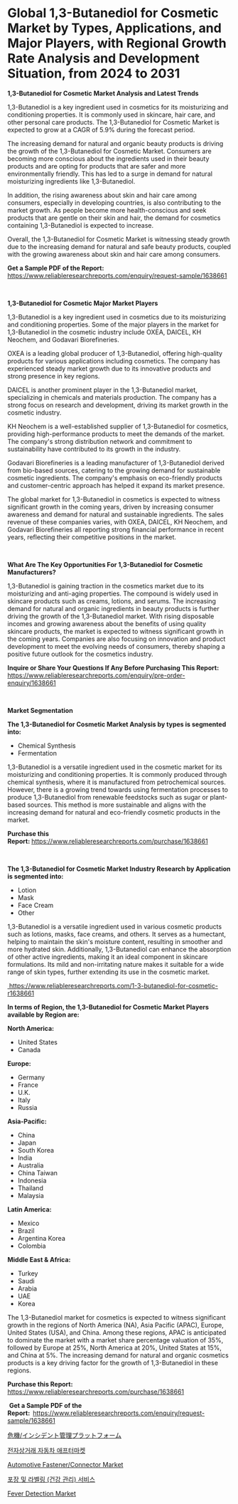 <p><h1>Global 1,3-Butanediol for Cosmetic Market by Types, Applications, and Major Players, with Regional Growth Rate Analysis and Development Situation, from 2024 to 2031</h1></p><p><strong>1,3-Butanediol for Cosmetic Market Analysis and Latest Trends</strong></p>
<p><p>1,3-Butanediol is a key ingredient used in cosmetics for its moisturizing and conditioning properties. It is commonly used in skincare, hair care, and other personal care products. The 1,3-Butanediol for Cosmetic Market is expected to grow at a CAGR of 5.9% during the forecast period. </p><p>The increasing demand for natural and organic beauty products is driving the growth of the 1,3-Butanediol for Cosmetic Market. Consumers are becoming more conscious about the ingredients used in their beauty products and are opting for products that are safer and more environmentally friendly. This has led to a surge in demand for natural moisturizing ingredients like 1,3-Butanediol.</p><p>In addition, the rising awareness about skin and hair care among consumers, especially in developing countries, is also contributing to the market growth. As people become more health-conscious and seek products that are gentle on their skin and hair, the demand for cosmetics containing 1,3-Butanediol is expected to increase.</p><p>Overall, the 1,3-Butanediol for Cosmetic Market is witnessing steady growth due to the increasing demand for natural and safe beauty products, coupled with the growing awareness about skin and hair care among consumers.</p></p>
<p><strong>Get a Sample PDF of the Report:&nbsp;</strong> <a href="https://www.reliableresearchreports.com/enquiry/request-sample/1638661">https://www.reliableresearchreports.com/enquiry/request-sample/1638661</a></p>
<p>&nbsp;</p>
<p><strong>1,3-Butanediol for Cosmetic Major Market Players</strong></p>
<p><p>1,3-Butanediol is a key ingredient used in cosmetics due to its moisturizing and conditioning properties. Some of the major players in the market for 1,3-Butanediol in the cosmetic industry include OXEA, DAICEL, KH Neochem, and Godavari Biorefineries.</p><p>OXEA is a leading global producer of 1,3-Butanediol, offering high-quality products for various applications including cosmetics. The company has experienced steady market growth due to its innovative products and strong presence in key regions.</p><p>DAICEL is another prominent player in the 1,3-Butanediol market, specializing in chemicals and materials production. The company has a strong focus on research and development, driving its market growth in the cosmetic industry.</p><p>KH Neochem is a well-established supplier of 1,3-Butanediol for cosmetics, providing high-performance products to meet the demands of the market. The company's strong distribution network and commitment to sustainability have contributed to its growth in the industry.</p><p>Godavari Biorefineries is a leading manufacturer of 1,3-Butanediol derived from bio-based sources, catering to the growing demand for sustainable cosmetic ingredients. The company's emphasis on eco-friendly products and customer-centric approach has helped it expand its market presence.</p><p>The global market for 1,3-Butanediol in cosmetics is expected to witness significant growth in the coming years, driven by increasing consumer awareness and demand for natural and sustainable ingredients. The sales revenue of these companies varies, with OXEA, DAICEL, KH Neochem, and Godavari Biorefineries all reporting strong financial performance in recent years, reflecting their competitive positions in the market.</p></p>
<p>&nbsp;</p>
<p><strong>What Are The Key Opportunities For 1,3-Butanediol for Cosmetic Manufacturers?</strong></p>
<p><p>1,3-Butanediol is gaining traction in the cosmetics market due to its moisturizing and anti-aging properties. The compound is widely used in skincare products such as creams, lotions, and serums. The increasing demand for natural and organic ingredients in beauty products is further driving the growth of the 1,3-Butanediol market. With rising disposable incomes and growing awareness about the benefits of using quality skincare products, the market is expected to witness significant growth in the coming years. Companies are also focusing on innovation and product development to meet the evolving needs of consumers, thereby shaping a positive future outlook for the cosmetics industry.</p></p>
<p><strong>Inquire or Share Your Questions If Any Before Purchasing This Report:</strong> <a href="https://www.reliableresearchreports.com/enquiry/pre-order-enquiry/1638661">https://www.reliableresearchreports.com/enquiry/pre-order-enquiry/1638661</a></p>
<p>&nbsp;</p>
<p><strong>Market Segmentation</strong></p>
<p><strong>The 1,3-Butanediol for Cosmetic Market Analysis by types is segmented into:</strong></p>
<p><ul><li>Chemical Synthesis</li><li>Fermentation</li></ul></p>
<p><p>1,3-Butanediol is a versatile ingredient used in the cosmetic market for its moisturizing and conditioning properties. It is commonly produced through chemical synthesis, where it is manufactured from petrochemical sources. However, there is a growing trend towards using fermentation processes to produce 1,3-Butanediol from renewable feedstocks such as sugar or plant-based sources. This method is more sustainable and aligns with the increasing demand for natural and eco-friendly cosmetic products in the market.</p></p>
<p><strong>Purchase this Report:&nbsp;</strong><a href="https://www.reliableresearchreports.com/purchase/1638661">https://www.reliableresearchreports.com/purchase/1638661</a></p>
<p>&nbsp;</p>
<p><strong>The 1,3-Butanediol for Cosmetic Market Industry Research by Application is segmented into:</strong></p>
<p><ul><li>Lotion</li><li>Mask</li><li>Face Cream</li><li>Other</li></ul></p>
<p><p>1,3-Butanediol is a versatile ingredient used in various cosmetic products such as lotions, masks, face creams, and others. It serves as a humectant, helping to maintain the skin's moisture content, resulting in smoother and more hydrated skin. Additionally, 1,3-Butanediol can enhance the absorption of other active ingredients, making it an ideal component in skincare formulations. Its mild and non-irritating nature makes it suitable for a wide range of skin types, further extending its use in the cosmetic market.</p></p>
<p><a href="https://www.reliableresearchreports.com/1-3-butanediol-for-cosmetic-r1638661">&nbsp;https://www.reliableresearchreports.com/1-3-butanediol-for-cosmetic-r1638661</a></p>
<p><strong>In terms of Region, the 1,3-Butanediol for Cosmetic Market Players available by Region are:</strong></p>
<p>
    <p> <strong> North America: </strong>
        <ul>
            <li>United States</li>
            <li>Canada</li>
        </ul>
        </p> 
    <p> <strong> Europe: </strong>
        <ul>
            <li>Germany</li>
            <li>France</li>
            <li>U.K.</li>
            <li>Italy</li>
            <li>Russia</li>
        </ul>
        </p> 
    <p> <strong> Asia-Pacific: </strong>
        <ul>
            <li>China</li>
            <li>Japan</li>
            <li>South Korea</li>
            <li>India</li>
            <li>Australia</li>
            <li>China Taiwan</li>
            <li>Indonesia</li>
            <li>Thailand</li>
            <li>Malaysia</li>
        </ul>
        </p> 
    <p> <strong> Latin America: </strong>
        <ul>
            <li>Mexico</li>
            <li>Brazil</li>
            <li>Argentina Korea</li>
            <li>Colombia</li>
        </ul>
        </p> 
    <p> <strong> Middle East & Africa: </strong>
        <ul>
            <li>Turkey</li>
            <li>Saudi</li>
            <li>Arabia</li>
            <li>UAE</li>
            <li>Korea</li>
        </ul>
    </p>
    </p>
<p><p>The 1,3-Butanediol market for cosmetics is expected to witness significant growth in the regions of North America (NA), Asia Pacific (APAC), Europe, United States (USA), and China. Among these regions, APAC is anticipated to dominate the market with a market share percentage valuation of 35%, followed by Europe at 25%, North America at 20%, United States at 15%, and China at 5%. The increasing demand for natural and organic cosmetics products is a key driving factor for the growth of 1,3-Butanediol in these regions.</p></p>
<p><strong>Purchase this Report: </strong><a href="https://www.reliableresearchreports.com/purchase/1638661">https://www.reliableresearchreports.com/purchase/1638661</a></p>
<p>&nbsp;<strong>Get a Sample PDF of the Report:&nbsp;&nbsp;</strong><a href="https://www.reliableresearchreports.com/enquiry/request-sample/1638661">https://www.reliableresearchreports.com/enquiry/request-sample/1638661</a></p>
<p><strong></strong></p>
<p><p><a href="https://github.com/Andrewones2023/Market-Research-Report-List-1/blob/main/426433493387.md">危機/インシデント管理プラットフォーム</a></p><p><a href="https://github.com/hook46569/Market-Research-Report-List-1/blob/main/537517183070.md">전자상거래 자동차 애프터마켓</a></p><p><a href="https://github.com/fiixsa/Market-Research-Report-List-2/blob/main/automotive-fastenerconnector-market.md">Automotive Fastener/Connector Market</a></p><p><a href="https://github.com/JeromeRtyau89966/Market-Research-Report-List-2/blob/main/995471383069.md">포장 및 라벨링 (건강 관리) 서비스</a></p><p><a href="https://issuu.com/reportprime-2/docs/fever-detection-market-size-2030.pptx">Fever Detection Market</a></p></p>